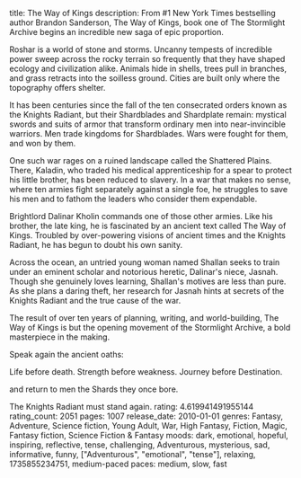 title: The Way of Kings
description: From #1 New York Times bestselling author Brandon Sanderson, The Way of Kings, book one of The Stormlight Archive begins an incredible new saga of epic proportion.

Roshar is a world of stone and storms. Uncanny tempests of incredible power sweep across the rocky terrain so frequently that they have shaped ecology and civilization alike. Animals hide in shells, trees pull in branches, and grass retracts into the soilless ground. Cities are built only where the topography offers shelter.

It has been centuries since the fall of the ten consecrated orders known as the Knights Radiant, but their Shardblades and Shardplate remain: mystical swords and suits of armor that transform ordinary men into near-invincible warriors. Men trade kingdoms for Shardblades. Wars were fought for them, and won by them.

One such war rages on a ruined landscape called the Shattered Plains. There, Kaladin, who traded his medical apprenticeship for a spear to protect his little brother, has been reduced to slavery. In a war that makes no sense, where ten armies fight separately against a single foe, he struggles to save his men and to fathom the leaders who consider them expendable.

Brightlord Dalinar Kholin commands one of those other armies. Like his brother, the late king, he is fascinated by an ancient text called The Way of Kings. Troubled by over-powering visions of ancient times and the Knights Radiant, he has begun to doubt his own sanity.

Across the ocean, an untried young woman named Shallan seeks to train under an eminent scholar and notorious heretic, Dalinar's niece, Jasnah. Though she genuinely loves learning, Shallan's motives are less than pure. As she plans a daring theft, her research for Jasnah hints at secrets of the Knights Radiant and the true cause of the war.

The result of over ten years of planning, writing, and world-building, The Way of Kings is but the opening movement of the Stormlight Archive, a bold masterpiece in the making.

Speak again the ancient oaths:

Life before death.
Strength before weakness.
Journey before Destination.

and return to men the Shards they once bore.

The Knights Radiant must stand again.
rating: 4.619941491955144
rating_count: 2051
pages: 1007
release_date: 2010-01-01
genres: Fantasy, Adventure, Science fiction, Young Adult, War, High Fantasy, Fiction, Magic, Fantasy fiction, Science Fiction & Fantasy
moods: dark, emotional, hopeful, inspiring, reflective, tense, challenging, Adventurous, mysterious, sad, informative, funny, ["Adventurous", "emotional", "tense"], relaxing, 1735855234751, medium-paced
paces: medium, slow, fast